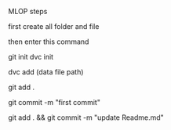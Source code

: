 MLOP  steps

first create all folder and file 

then enter this command

git init
dvc init

dvc add (data file path)

git add .

git commit -m "first commit"

git add . && git commit -m "update Readme.md"
